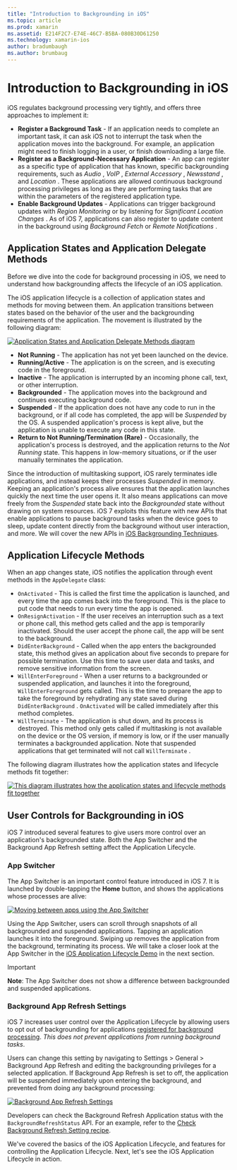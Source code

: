 ```yaml
---
title: "Introduction to Backgrounding in iOS"
ms.topic: article
ms.prod: xamarin
ms.assetid: E214F2C7-E74E-46C7-B5BA-080B30D61250
ms.technology: xamarin-ios
author: bradumbaugh
ms.author: brumbaug
---
```


# Introduction to Backgrounding in iOS

iOS regulates background processing very tightly, and offers three approaches to implement it:

-  **Register a Background Task** - If an application needs to complete an important task, it can ask iOS not to interrupt the task when the application moves into the background. For example, an application might need to finish logging in a user, or finish downloading a large file.
-  **Register as a Background-Necessary Application** - An app can register as a specific type of application that has known, specific backgrounding requirements, such as  *Audio* ,  *VoIP* ,  *External Accessory* ,  *Newsstand* , and  *Location* . These applications are allowed continuous background processing privileges as long as they are performing tasks that are within the parameters of the registered application type.
-  **Enable Background Updates** - Applications can trigger background updates with  *Region Monitoring* or by listening for  *Significant Location Changes* . As of iOS 7, applications can also register to update content in the background using  *Background Fetch* or  *Remote Notifications* .


## Application States and Application Delegate Methods

Before we dive into the code for background processing in iOS, we need to understand how backgrounding affects the lifecycle of an iOS application.

The iOS application lifecycle is a collection of application states and methods for moving between them. An application transitions between states based on the behavior of the user and the backgrounding requirements of the application. The movement is illustrated by the following diagram:

 [ ![](introduction-to-backgrounding-in-ios-images/applicationlifecycle-.png "Application States and Application Delegate Methods diagram")](introduction-to-backgrounding-in-ios-images/applicationlifecycle-.png)

-  **Not Running** - The application has not yet been launched on the device.
-  **Running/Active** - The application is on the screen, and is executing code in the foreground.
-  **Inactive** - The application is interrupted by an incoming phone call, text, or other interruption.
-  **Backgrounded** - The application moves into the background and continues executing background code.
-  **Suspended** - If the application does not have any code to run in the background, or if all code has completed, the app will be  *Suspended* by the OS. A suspended application's process is kept alive, but the application is unable to execute any code in this state.
-  **Return to Not Running/Termination (Rare)** - Occasionally, the application's process is destroyed, and the application returns to the  *Not Running* state. This happens in low-memory situations, or if the user manually terminates the application.


Since the introduction of multitasking support, iOS rarely terminates idle applications, and instead keeps their processes *Suspended* in memory. Keeping an application's process alive ensures that the application launches quickly the next time the user opens it. It also means applications can move freely from the *Suspended* state back into the *Backgrounded* state without drawing on system resources. iOS 7 exploits this feature with new APIs that enable applications to pause background tasks when the device goes to sleep, update content directly from the background without user interaction, and more. We will cover the new APIs in [iOS Backgrounding Techniques](~/ios/app-fundamentals/backgrounding/ios-backgrounding-techniques/index.md).

## Application Lifecycle Methods

When an app changes state, iOS notifies the application through event methods in the `AppDelegate` class:

-  `OnActivated` - This is called the first time the application is launched, and every time the app comes back into the foreground. This is the place to put code that needs to run every time the app is opened.
-  `OnResignActivation` - If the user receives an interruption such as a text or phone call, this method gets called and the app is temporarily inactivated. Should the user accept the phone call, the app will be sent to the background.
-  `DidEnterBackground` - Called when the app enters the backgrounded state, this method gives an application about five seconds to prepare for possible termination. Use this time to save user data and tasks, and remove sensitive information from the screen.
-  `WillEnterForeground` - When a user returns to a backgrounded or suspended application, and launches it into the foreground,  `WillEnterForeground` gets called. This is the time to prepare the app to take the foreground by rehydrating any state saved during  `DidEnterBackground` .  `OnActivated` will be called immediately after this method completes.
-  `WillTerminate` - The application is shut down, and its process is destroyed. This method only gets called if multitasking is not available on the device or the OS version, if memory is low, or if the user manually terminates a backgrounded application. Note that suspended applications that get terminated will not call  `WillTerminate` .


The following diagram illustrates how the application states and lifecycle methods fit together:

 [ ![](introduction-to-backgrounding-in-ios-images/image2.png "This diagram illustrates how the application states and lifecycle methods fit together")](introduction-to-backgrounding-in-ios-images/image2.png)

## User Controls for Backgrounding in iOS

iOS 7 introduced several features to give users more control over an application's backgrounded state. Both the App Switcher and the Background App Refresh setting affect the Application Lifecycle.

### App Switcher

The App Switcher is an important control feature introduced in iOS 7. It is launched by double-tapping the **Home** button, and shows the applications whose processes are alive:

 [ ![](introduction-to-backgrounding-in-ios-images/app-switcher-.png "Moving between apps using the App Switcher")](introduction-to-backgrounding-in-ios-images/app-switcher-.png)

Using the App Switcher, users can scroll through snapshots of all backgrounded and suspended applications. Tapping an application launches it into the foreground. Swiping up removes the application from the background, terminating its process. We will take a closer look at the App Switcher in the [iOS Application Lifecycle Demo](~/ios/app-fundamentals/backgrounding/application-lifecycle-demo.md) in the next section.

> [!IMPORTANT]
> **Note**: The App Switcher does not show a difference between backgrounded and suspended applications.



### Background App Refresh Settings

iOS 7 increases user control over the Application Lifecycle by allowing users to opt out of backgrounding for applications [registered for background processing](~/ios/app-fundamentals/backgrounding/ios-backgrounding-techniques/registering-applications-to-run-in-background.md). *This does not prevent applications from running background tasks*.

Users can change this setting by navigating to <span class="uiitem">Settings > General > Background App Refresh</span> and editing the backgrounding privileges for a selected application. If Background App Refresh is set to off, the application will be suspended immediately upon entering the background, and prevented from doing any background processing:

 [ ![](introduction-to-backgrounding-in-ios-images/settings-.png "Background App Refresh Settings")](introduction-to-backgrounding-in-ios-images/settings-.png)

Developers can check the Background Refresh Application status with the `BackgroundRefreshStatus` API. For an example, refer to the [Check Background Refresh Setting recipe](https://developer.xamarin.com/recipes/ios/multitasking/check_background_refresh_setting/).

We've covered the basics of the iOS Application Lifecycle, and features for controlling the Application Lifecycle. Next, let's see the iOS Application Lifecycle in action.

